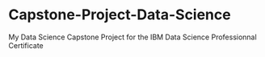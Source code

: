 # Capstone-Project-Data-Science
My Data Science Capstone Project for the IBM Data Science Professionnal Certificate
